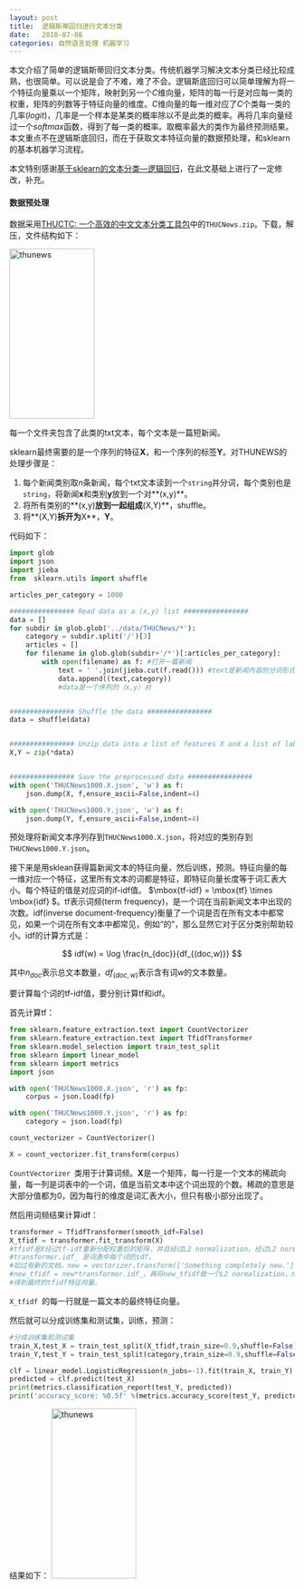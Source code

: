 ```yaml
---
layout: post
title:  逻辑斯蒂回归进行文本分类
date:   2018-07-08
categories: 自然语言处理 机器学习
---
```


本文介绍了简单的逻辑斯蒂回归文本分类。传统机器学习解决文本分类已经比较成熟，也很简单。可以说是会了不难，难了不会。逻辑斯底回归可以简单理解为将一个特征向量乘以一个矩阵，映射到另一个$C$维向量，矩阵的每一行是对应每一类的权重，矩阵的列数等于特征向量的维度。$C$维向量的每一维对应了$C$个类每一类的几率($logit$)，几率是一个样本是某类的概率除以不是此类的概率。再将几率向量经过一个$softmax$函数，得到了每一类的概率。取概率最大的类作为最终预测结果。本文重点不在逻辑斯底回归，而在于获取文本特征向量的数据预处理，和sklearn的基本机器学习流程。

本文特别感谢[基于sklearn的文本分类—逻辑回归](https://blog.csdn.net/laobai1015/article/details/80156506)，在此文基础上进行了一定修改，补充。


#### 数据预处理
数据采用[THUCTC: 一个高效的中文文本分类工具包](http://thuctc.thunlp.org/#%E8%8E%B7%E5%8F%96%E9%93%BE%E6%8E%A5)中的`THUCNews.zip`。下载，解压，文件结构如下：

<img src="https://nlppupil.github.io/images/thunews.png" alt="thunews" style="width:150px;height:300px;">

每一个文件夹包含了此类的txt文本，每个文本是一篇短新闻。

sklearn最终需要的是一个序列的特征**X**，和一个序列的标签**Y**。对THUNEWS的处理步骤是：

1. 每个新闻类别取$n$条新闻，每个txt文本读到一个`string`并分词，每个类别也是`string`，将新闻**x**和类别**y**放到一个对**(x,y)**。
2. 将所有类别的**(x,y)**放到一起组成**(X,Y)**，shuffle。
3. 将**(X,Y)**拆开为**X**，**Y**。

代码如下：

```python
import glob 
import json
import jieba
from  sklearn.utils import shuffle

articles_per_category = 1000

################ Read data as a (x,y) list ################
data = []
for subdir in glob.glob('../data/THUCNews/*'):
    category = subdir.split('/')[3]
    articles = []
    for filename in glob.glob(subdir+'/*')[:articles_per_category]:
        with open(filename) as f: #打开一篇新闻
            text = ' '.join(jieba.cut(f.read())) #text是新闻内容的分词形式。
            data.append((text,category)) 
            #data是一个序列的（x,y）对


################ Shuffle the data ################
data = shuffle(data)


################ Unzip data into a list of features X and a list of labels Y ################
X,Y = zip(*data)


################ Save the preprocessed data ################
with open('THUCNews1000.X.json', 'w') as f:
    json.dump(X, f,ensure_ascii=False,indent=4)

with open('THUCNews1000.Y.json', 'w') as f:
    json.dump(Y, f,ensure_ascii=False,indent=4)

```

预处理将新闻文本序列存到`THUCNews1000.X.json`，将对应的类别存到`THUCNews1000.Y.json`。

接下来是用sklean获得篇新闻文本的特征向量，然后训练，预测。特征向量的每一维对应一个特征，这里所有文本的词都是特征，即特征向量长度等于词汇表大小。每个特征的值是对应词的if-idf值。
$\mbox{tf-idf} = \mbox{tf} \times \mbox{idf} $。tf表示词频(term frequency)，是一个词在当前新闻文本中出现的次数。idf(inverse document-frequency)衡量了一个词是否在所有文本中都常见，如果一个词在所有文本中都常见，例如“的”，那么显然它对于区分类别帮助较小。idf的计算方式是：

$$
idf(w) = \log \frac{n_{doc}}{df_{(doc,w)}}
$$

其中$n_{doc}$表示总文本数量，$df_{(doc,w)}$表示含有词$w$的文本数量。

要计算每个词的tf-idf值，要分别计算tf和idf。

首先计算tf：

```python
from sklearn.feature_extraction.text import CountVectorizer
from sklearn.feature_extraction.text import TfidfTransformer 
from sklearn.model_selection import train_test_split
from sklearn import linear_model
from sklearn import metrics
import json 

with open('THUCNews1000.X.json', 'r') as fp:
    corpus = json.load(fp)

with open('THUCNews1000.Y.json', 'r') as fp:
    category = json.load(fp)

count_vectorizer = CountVectorizer()

X = count_vectorizer.fit_transform(corpus)
```
`CountVectorizer `类用于计算词频。**X**是一个矩阵，每一行是一个文本的稀疏向量，每一列是词表中的一个词，值是当前文本中这个词出现的个数。稀疏的意思是大部分值都为0，因为每行的维度是词汇表大小，但只有极小部分出现了。

然后用词频结果计算idf：

```python
transformer = TfidfTransformer(smooth_idf=False)
X_tfidf = transformer.fit_transform(X)
#tfidf是X经过tf-idf重新分配权重后的矩阵，并且经过L2 normalization。经过L2 normalization的每一行的和并不是1。
#transformer.idf_ 是词表中每个词的idf。
#如过有新的文档，new = vectorizer.transform(['Something completely new.']).toarray()。再将new与transformer.idf_ 做一个点积，
#new_tfidf = new*transformer.idf_。再将new_tfidf做一个L2 normalization，new_tfidf = new_tfidf/numpy.linalg.norm(new_tfidf),
#得到最终的tfidf特征向量。
```
`X_tfidf `的每一行就是一篇文本的最终特征向量。

然后就可以分成训练集和测试集，训练，预测：

```python
#分成训练集和测试集
train_X,test_X = train_test_split(X_tfidf,train_size=0.9,shuffle=False)
train_Y,test_Y = train_test_split(category,train_size=0.9,shuffle=False)

clf = linear_model.LogisticRegression(n_jobs=-1).fit(train_X, train_Y)
predicted = clf.predict(test_X)
print(metrics.classification_report(test_Y, predicted))
print('accuracy_score: %0.5f' %(metrics.accuracy_score(test_Y, predicted)))
```

结果如下：
<img src="https://nlppupil.github.io/images/lrclass.png" alt="thunews" style="width:150px;height:300px;">